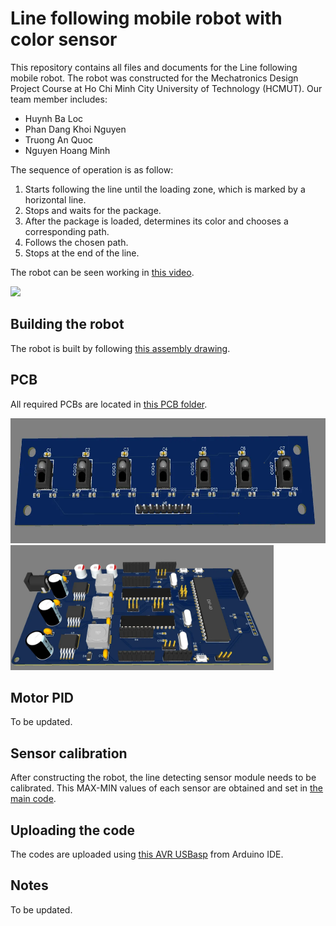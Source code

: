 # Line following mobile robot with color sensor
This repository contains all files and documents for the Line following mobile robot. The robot was constructed for the Mechatronics Design Project Course at Ho Chi Minh City University of Technology (HCMUT). Our team member includes:
- Huynh Ba Loc
- Phan Dang Khoi Nguyen
- Truong An Quoc
- Nguyen Hoang Minh

The sequence of operation is as follow:
1. Starts following the line until the loading zone, which is marked by a horizontal line.
2. Stops and waits for the package.
3. After the package is loaded, determines its color and chooses a corresponding path.
4. Follows the chosen path.
5. Stops at the end of the line.

The robot can be seen working in [this video](https://youtu.be/HqmgRXV4fzo?si=YYQn4gw1GglHw1m8).

<img src="pics/test-run.gif">

## Building the robot
The robot is built by following [this assembly drawing](ME4071_Mechanical_Assembly_drawing_HuynhBaLoc_NguyenHoangMinh_PhanDangKhoiNguyen_TruongAnQuoc.pdf).

<!-- <img src="3d-robot.png"> -->

## PCB
All required PCBs are located in [this PCB folder](pcb).

<img src="pics/sensor-module.png" height=200> <img src="pics/main.png" height=200>

## Motor PID
To be updated.

## Sensor calibration
After constructing the robot, the line detecting sensor module needs to be calibrated. This MAX-MIN values of each sensor are obtained and set in [the main code](code/A32-MasterMCU.ino).

## Uploading the code
The codes are uploaded using [this AVR USBasp](https://hshop.vn/products/mach-nap-avr-usbasp-2) from Arduino IDE. 

## Notes
To be updated.
